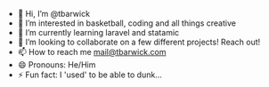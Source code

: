 - 👋 Hi, I’m @tbarwick
- 👀 I’m interested in basketball, coding and all things creative
- 🌱 I’m currently learning laravel and statamic
- 💞️ I’m looking to collaborate on a few different projects! Reach out!
- 📫 How to reach me mail@tbarwick.com
- 😄 Pronouns: He/Him
- ⚡ Fun fact: I 'used' to be able to dunk...

<!---
tbarwick/tbarwick is a ✨ special ✨ repository because its `README.md` (this file) appears on your GitHub profile.
You can click the Preview link to take a look at your changes.
--->
